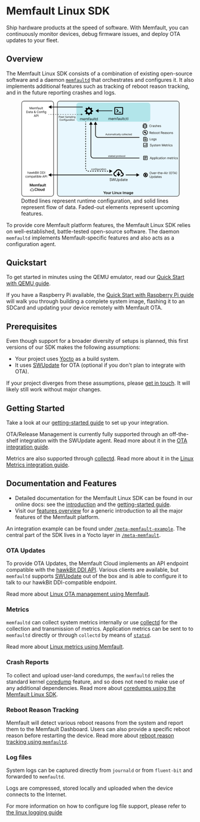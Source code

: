 # Memfault Linux SDK

Ship hardware products at the speed of software. With Memfault, you can
continuously monitor devices, debug firmware issues, and deploy OTA updates to
your fleet.

## Overview

The Memfault Linux SDK consists of a combination of existing open-source
software and a daemon [`memfaultd`][source-memfaultd] that orchestrates and
configures it. It also implements additional features such as tracking of reboot
reason tracking, and in the future reporting crashes and logs.

<p>
  <figure>
    <img
      src="/README-overview.svg"
      alt="Overview of the Memfault Linux SDK"
    />
    <figcaption>
      Dotted lines represent runtime configuration, and solid lines represent flow
      of data. Faded-out elements represent upcoming features.
    </figcaption>
  </figure>
</p>

To provide core Memfault platform features, the Memfault Linux SDK relies on
well-established, battle-tested open-source software. The daemon `memfaultd`
implements Memfault-specific features and also acts as a configuration agent.

[source-memfaultd]:
  https://github.com/memfault/memfault-linux-sdk/blob/-/meta-memfault/recipes-memfault/memfaultd/files/memfaultd

## Quickstart

To get started in minutes using the QEMU emulator, read our [Quick Start with
QEMU guide][quickstart-qemu].

If you have a Raspberry Pi available, the [Quick Start with Raspberry Pi
guide][quickstart-rpi] will walk you through building a complete system image,
flashing it to an SDCard and updating your device remotely with Memfault OTA.

[quickstart-qemu]: https://docs.memfault.com/docs/linux/quickstart
[quickstart-rpi]: https://docs.memfault.com/docs/linux/quickstart-raspberrypi

## Prerequisites

Even though support for a broader diversity of setups is planned, this first
versions of our SDK makes the following assumptions:

- Your project uses [Yocto][yocto-homepage] as a build system.
- It uses [SWUpdate][swupdate-homepage] for OTA (optional if you don't plan to
  integrate with OTA).

If your project diverges from these assumptions, please [get in
touch][get-in-touch]. It will likely still work without major changes.

[get-in-touch]: https://memfault.com/contact/

## Getting Started

Take a look at our [getting-started guide][docs-linux-getting-started] to set up
your integration.

OTA/Release Management is currently fully supported through an off-the-shelf
integration with the SWUpdate agent. Read more about it in the [OTA integration
guide][docs-linux-ota].

Metrics are also supported through [collectd][collectd-homepage]. Read more
about it in the [Linux Metrics integration guide][docs-linux-metrics].

[swupdate-homepage]: https://swupdate.org/
[yocto-homepage]: https://www.yoctoproject.org/

## Documentation and Features

- Detailed documentation for the Memfault Linux SDK can be found in our online
  docs: see the [introduction][docs-linux-introduction] and the [getting-started
  guide][docs-linux-getting-started].
- Visit our [features overview][docs-platform] for a generic introduction to all
  the major features of the Memfault platform.

[docs-platform]: https://docs.memfault.com/docs/platform/introduction/
[docs-linux-introduction]: https://docs.memfault.com/docs/linux/introduction
[docs-linux-getting-started]: https://mflt.io/linux-getting-started

An integration example can be found under
[`/meta-memfault-example`](/meta-memfault-example). The central part of the SDK
lives in a Yocto layer in [`/meta-memfault`](/meta-memfault).

### OTA Updates

To provide OTA Updates, the Memfault Cloud implements an API endpoint compatible
with the [hawkBit DDI API][hawkbit-ddi]. Various clients are available, but
`memfaultd` supports [SWUpdate][swupdate-homepage] out of the box and is able to
configure it to talk to our hawkBit DDI-compatible endpoint.

Read more about [Linux OTA management using Memfault][docs-linux-ota].

[docs-linux-ota]: https://mflt.io/linux-ota-integration-guide
[hawkbit-ddi]: https://www.eclipse.org/hawkbit/apis/ddi_api/

### Metrics

`memfaultd` can collect system metrics internally or use
[collectd][collectd-homepage] for the collection and transmission of metrics.
Application metrics can be sent to to `memfaultd` directly or through `collectd`
by means of [`statsd`][statsd-homepage].

Read more about [Linux metrics using Memfault][docs-linux-metrics].

[docs-linux-metrics]: https://mflt.io/linux-metrics
[collectd-homepage]: https://collectd.org/
[statsd-homepage]: https://github.com/statsd/statsd

### Crash Reports

To collect and upload user-land coredumps, the `memfaultd` relies the standard
kernel [coredump][man-core] feature, and so does not need to make use of any
additional dependencies. Read more about [coredumps using the Memfault Linux
SDK][docs-linux-coredumps].

[docs-linux-coredumps]: https://mflt.io/linux-coredumps
[man-core]: https://man7.org/linux/man-pages/man5/core.5.html

### Reboot Reason Tracking

Memfault will detect various reboot reasons from the system and report them to
the Memfault Dashboard. Users can also provide a specific reboot reason before
restarting the device. Read more about [reboot reason tracking using
`memfaultd`][docs-reboots].

[docs-reboots]: https://mflt.io/linux-reboots

### Log files

System logs can be captured directly from `journald` or from `fluent-bit` and
forwarded to `memfaultd`.

Logs are compressed, stored locally and uploaded when the device connects to the
Internet.

For more information on how to configure log file support, please refer to [the
linux logging guide][docs-logging]

[docs-logging]: https://docs.memfault.com/docs/linux/logging
